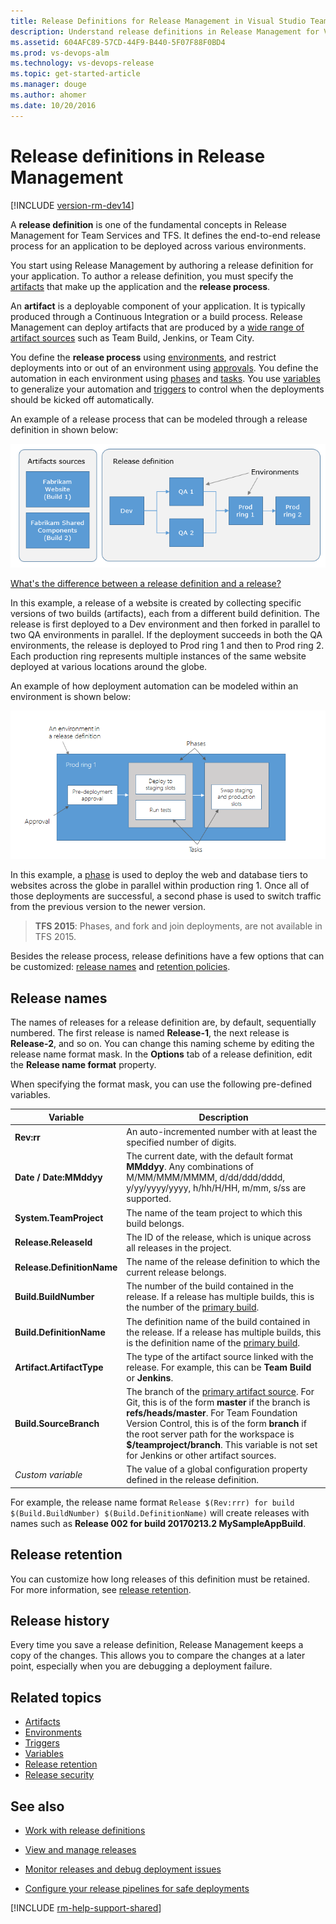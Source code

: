 ```yaml
---
title: Release Definitions for Release Management in Visual Studio Team Services and Team Foundation Server (TFS)
description: Understand release definitions in Release Management for Visual Studio Team Services (VSTS) and Team Foundation Server (TFS)
ms.assetid: 604AFC89-57CD-44F9-B440-5F07F88F0BD4
ms.prod: vs-devops-alm
ms.technology: vs-devops-release
ms.topic: get-started-article
ms.manager: douge
ms.author: ahomer
ms.date: 10/20/2016
---
```


# Release definitions in Release Management

[!INCLUDE [version-rm-dev14](../../../_shared/version-rm-dev14.md)]

A **release definition** is one of the fundamental concepts in Release Management for Team Services and TFS.
It defines the end-to-end release process for an application to be deployed across various environments.

You start using Release Management by authoring a release definition for your application. To author a release definition, you must specify the [artifacts](artifacts.md) that make up the application and the **release process**.

An **artifact** is a deployable component of your application. It is typically produced through a Continuous Integration or a build process. Release Management can deploy artifacts that are produced by a [wide range of artifact sources](artifacts.md#sources) such as Team Build, Jenkins, or Team City.

You define the **release process** using [environments](environments.md), and restrict deployments into or out of an environment using [approvals](environments.md#approvals). You define the automation in each environment using [phases](../../process/phases.md) and [tasks](../../process/tasks.md). You use [variables](variables.md) to generalize your automation and [triggers](triggers.md) to control when the deployments should be kicked off automatically.

An example of a release process that can be modeled through a release definition in shown below:

![Artifacts in a definition and release](_img/definition-01.png)

[What's the difference between a release definition and a release?](../concepts/releases/index.md)

In this example, a release of a website is created by collecting specific versions of two builds (artifacts), each from a different build definition. The release is first deployed to a Dev environment and then forked in parallel to two QA environments in parallel. If the deployment succeeds in both the QA environments, the release is deployed to Prod ring 1 and then to Prod ring 2. Each production ring represents multiple instances of the same website deployed at various locations around the globe.

An example of how deployment automation can be modeled within an environment is shown below:

![Artifacts in a definition and release](_img/definition-02.png)

In this example, a [phase](../../process/phases.md) is used to deploy the web and database tiers to websites across the globe in parallel within production ring 1. Once all of those deployments are successful, a second phase is used to switch traffic from the previous version to the newer version.

> **TFS 2015**: Phases, and fork and join deployments, are not available in TFS 2015.

Besides the release process, release definitions have a few options that can be customized: 
[release names](#numbering) and [retention policies](../../policies/retention.md).

<h2 id="numbering">Release names</h2>

The names of releases for a release definition are, by default, sequentially numbered.
The first release is named **Release-1**, the next release is
**Release-2**, and so on. You can change this naming scheme by editing the
release name format mask. In the **Options** tab of a release definition,
edit the **Release name format** property.

When specifying the format mask, you can use the following pre-defined variables.

| Variable | Description |
|----------|-------------|
| **Rev:rr** | An auto-incremented number with at least the specified number of digits. |
| **Date / Date:MMddyy** | The current date, with the default format **MMddyy**. Any combinations of M/MM/MMM/MMMM, d/dd/ddd/dddd, y/yy/yyyy/yyyy, h/hh/H/HH, m/mm, s/ss are supported. |
| **System.TeamProject** | The name of the team project to which this build belongs. |
| **Release.ReleaseId** | The ID of the release, which is unique across all releases in the project. |
| **Release.DefinitionName** | The name of the release definition to which the current release belongs. |
| **Build.BuildNumber** | The number of the build contained in the release. If a release has multiple builds, this is the number of the [primary build](artifacts.md#primary-source). |
| **Build.DefinitionName** | The definition name of the build contained in the release. If a release has multiple builds, this is the definition name of the [primary build](artifacts.md#primary-source). |
| **Artifact.ArtifactType** | The type of the artifact source linked with the release. For example, this can be **Team Build** or **Jenkins**. |
| **Build.SourceBranch** | The branch of the [primary artifact source](artifacts.md#primary-source). For Git, this is of the form **master** if the branch is **refs/heads/master**. For Team Foundation Version Control, this is of the form **branch** if the root server path for the workspace is **$/teamproject/branch**. This variable is not set for Jenkins or other artifact sources. |
| *Custom variable* | The value of a global configuration property defined in the release definition. |

For example, the release name format `Release $(Rev:rrr) for build $(Build.BuildNumber) $(Build.DefinitionName)` will create releases with names such as **Release 002 for build 20170213.2 MySampleAppBuild**.

## Release retention

You can customize how long releases of this definition must be retained. For more information, see [release retention](../../policies/retention.md).

## Release history

Every time you save a release definition, Release Management keeps a copy of the changes. This allows you to compare the changes at a later point, especially when you are debugging a deployment failure.

## Related topics

* [Artifacts](artifacts.md)
* [Environments](environments.md)
* [Triggers](triggers.md)
* [Variables](variables.md)
* [Release retention](../../policies/retention.md)
* [Release security](../../policies/permissions.md#release-permissions)

## See also

* [Work with release definitions](../../../actions/work-with-release-definitions.md)

* [View and manage releases](../../../actions/view-manage-releases.md)

* [Monitor releases and debug deployment issues](../../../actions/debug-deployment-issues.md)

* [Configure your release pipelines for safe deployments](https://blogs.msdn.microsoft.com/visualstudioalm/2017/04/24/configuring-your-release-pipelines-for-safe-deployments/)

[!INCLUDE [rm-help-support-shared](../../../_shared/rm-help-support-shared.md)]
